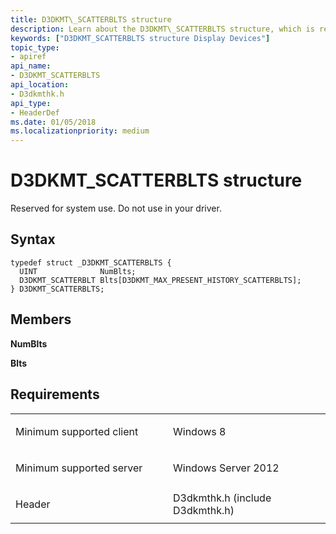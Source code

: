 ```yaml
---
title: D3DKMT\_SCATTERBLTS structure
description: Learn about the D3DKMT\_SCATTERBLTS structure, which is reserved for system use. Do not use in your driver.
keywords: ["D3DKMT_SCATTERBLTS structure Display Devices"]
topic_type:
- apiref
api_name:
- D3DKMT_SCATTERBLTS
api_location:
- D3dkmthk.h
api_type:
- HeaderDef
ms.date: 01/05/2018
ms.localizationpriority: medium
---
```


# D3DKMT\_SCATTERBLTS structure


Reserved for system use. Do not use in your driver.

## Syntax

```ManagedCPlusPlus
typedef struct _D3DKMT_SCATTERBLTS {
  UINT              NumBlts;
  D3DKMT_SCATTERBLT Blts[D3DKMT_MAX_PRESENT_HISTORY_SCATTERBLTS];
} D3DKMT_SCATTERBLTS;
```

## Members

**NumBlts**

**Blts**

## Requirements

<table>
<colgroup>
<col width="50%" />
<col width="50%" />
</colgroup>
<tbody>
<tr class="odd">
<td align="left"><p>Minimum supported client</p></td>
<td align="left"><p>Windows 8</p></td>
</tr>
<tr class="even">
<td align="left"><p>Minimum supported server</p></td>
<td align="left"><p>Windows Server 2012</p></td>
</tr>
<tr class="odd">
<td align="left"><p>Header</p></td>
<td align="left">D3dkmthk.h (include D3dkmthk.h)</td>
</tr>
</tbody>
</table>

 

 





